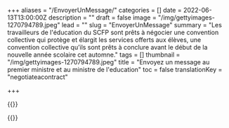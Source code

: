 +++
aliases = "/EnvoyerUnMessage/"
categories = []
date = 2022-06-13T13:00:00Z
description = ""
draft = false
image = "/img/gettyimages-1270794789.jpeg"
lead = ""
slug = "EnvoyerUnMessage"
summary = "Les travailleurs de l'éducation du SCFP sont prêts à négocier une convention collective qui protège et élargit les services offerts aux élèves, une convention collective qu’ils sont prêts à conclure avant le début de la nouvelle année scolaire cet automne."
tags = []
thumbnail = "/img/gettyimages-1270794789.jpeg"
title = "Envoyez un message au premier ministre et au ministre de l'education"
toc = false
translationKey = "negotiateacontract"

+++

{{<rawhtml>}}
<div id="newmode-embed-35267-49778"></div>
<script>
(function(n,e,w,m,o,d){m=n.createElement(e);m.async=1;m.src=w;
o=n.getElementsByTagName(e)[0];o.parentNode.insertBefore(m,o);
})(document,'script','//engage.newmode.net/embed/35267/49778.js');
</script>
{{</rawhtml>}}
